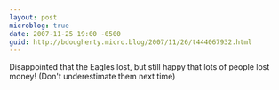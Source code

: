 ```yaml
---
layout: post
microblog: true
date: 2007-11-25 19:00 -0500
guid: http://bdougherty.micro.blog/2007/11/26/t444067932.html
---
```

Disappointed that the Eagles lost, but still happy that lots of people lost money! (Don't underestimate them next time)
